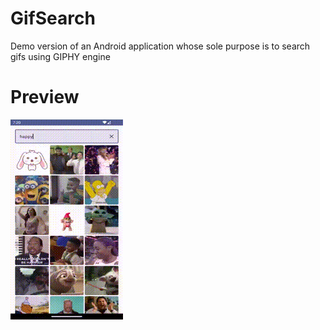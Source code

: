 # GifSearch
Demo version of an Android application whose sole purpose is to search gifs using GIPHY engine

# Preview
![](https://github.com/xzhorikx/GifSearch/blob/main/gif-loader.gif)
